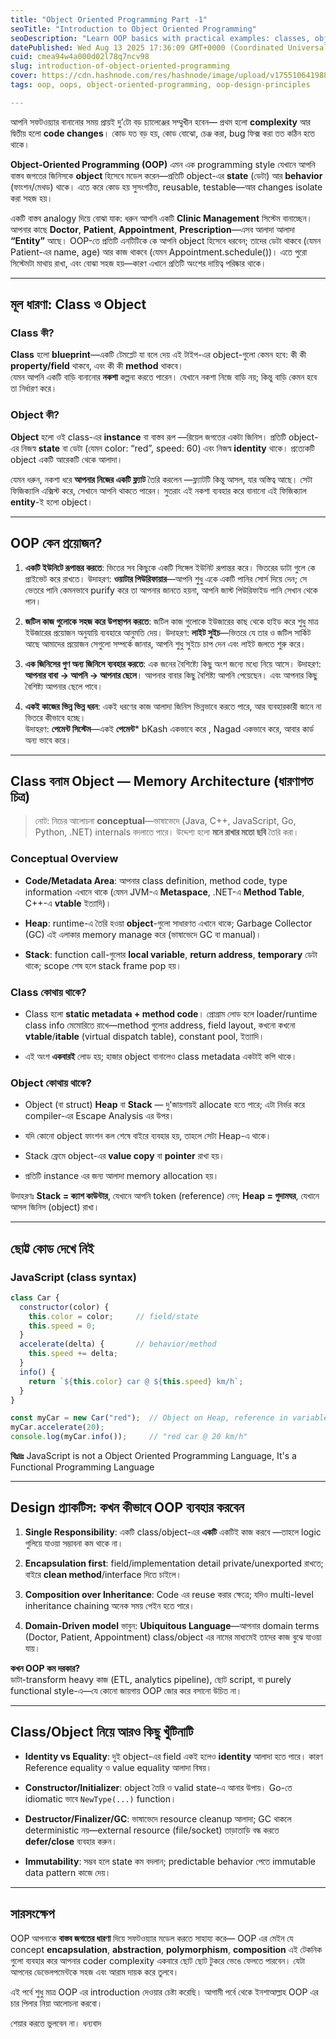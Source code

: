```yaml
---
title: "Object Oriented Programming Part -1"
seoTitle: "Introduction to Object Oriented Programming"
seoDescription: "Learn OOP basics with practical examples: classes, objects, and memory architecture for efficient software design"
datePublished: Wed Aug 13 2025 17:36:09 GMT+0000 (Coordinated Universal Time)
cuid: cmea94w4a000d02l78q7ncv98
slug: introduction-of-object-oriented-programming
cover: https://cdn.hashnode.com/res/hashnode/image/upload/v1755106419882/a87c8a0e-e56d-4c66-a5ea-767eb38f6464.png
tags: oop, oops, object-oriented-programming, oop-design-principles

---
```


আপনি সফটওয়্যার বানানোর সময় প্রায়ই দু’টো বড় চ্যালেঞ্জের সম্মুখীন হবেন— প্রথম হলো **complexity** আর দ্বিতীয় হলো **code changes**। কোড যত বড় হয়, কোড বোঝো, চেঞ্জ করা, bug ফিক্স করা তত কঠিন হতে থাকে।

**Object-Oriented Programming (OOP)** এমন এক programming style যেখানে আপনি বাস্তব জগতের জিনিসকে **object** হিসেবে মডেল করেন—প্রতিটি object-এর **state** (ডেটা) আর **behavior** (ফাংশন/মেথড) থাকে। এতে করে কোড হয় সুসংগঠিত, reusable, testable—আর changes isolate করা সহজ হয়।

একটি বাস্তব analogy দিয়ে বোঝা যাক: ধরুন আপনি একটি **Clinic Management** সিস্টেম বানাচ্ছেন। আপনার কাছে **Doctor**, **Patient**, **Appointment**, **Prescription**—এসব আলাদা আলাদা **“Entity”** আছে। OOP-তে প্রতিটি এনটিটিকে কে আপনি object হিসেবে ধরবেন; তাদের ডেটা থাকবে (যেমন Patient-এর name, age) আর কাজ থাকবে (যেমন Appointment.schedule())। এতে পুরো সিস্টেমটা মাথায় রাখা, এবং বোঝা সহজ হয়—কারণ এখানে প্রতিটি অংশের দায়িত্ব পরিষ্কার থাকে।

---

## মূল ধারণা: Class ও Object

### Class কী?

**Class** হলো **blueprint**—একটি টেমপ্লেট যা বলে দেয় এই টাইপ-এর object-গুলো কেমন হবে: কী কী **property/field** থাকবে, এবং কী কী **method** থাকবে।  
যেমন আপনি একটি বাড়ি বানানোর **নকশা** কল্পনা করতে পারেন। যেখানে নকশা নিজে বাড়ি নয়; কিন্তু বাড়ি কেমন হবে তা নির্ধারণ করে।

### Object কী?

**Object** হলো ওই class-এর **instance** বা বাস্তব রূপ —রিয়েল জগতের একটা জিনিস। প্রতিটি object-এর নিজস্ব **state** বা ডেটা (যেমন color: “red”, speed: 60) এবং নিজস্ব **identity** থাকে। প্রত্যেকটি object একটি আরেকটি থেকে আলাদা।

যেমন ধরুন, নকশা ধরে **আপনার নিজের একটি ফ্ল্যাট** তৈরি করলেন —ফ্ল্যাটটি কিন্তু আসল, যার অস্তিত্ব আছে। সেটা ফিজিক্যালি এক্সিস্ট করে, সেখানে আপনি থাকতে পারেন। সুতরাং এই নকশা ব্যবহার করে বানানো এই ফিজিক্যাল **entity**\-ই হলো object।

---

## OOP কেন প্রয়োজন?

1. **একটি ইউনিটে রূপান্তর করতে**: ভিতের সব কিছুকে একটি সিঙ্গেল ইউনিট রূপান্তর করে। ভিতরের ডাটা গুলে কে প্রাইভেট করে রাখতে। উদাহরণ: **ওয়াটার পিউরিফায়ার**—আপনি শুধু একে একটি পানির সোর্স দিয়ে দেন; সে ভেতরে পানি কেমনভাবে purify করে তা আপনার জানতে হয়না, আপনি জাস্ট পিউরিফাইড পানি সেখান থেকে পান।
    
2. **জটিল কাজ গুলোকে সহজ করে উপস্থাপন করতে**: জটিল কাজ গুলোকে ইউজারের কাছ থেকে হাইড করে শুধু মাত্র ইউজারের প্রয়োজন অনুযায়ি ব্যবহারে আনুমতি দেয়। উদাহরণ: **লাইট সুইচ**—ভিতরে যে তার ও জটিল সার্কিট আছে আমাদের প্রয়োজন সেগুলো সম্পর্কে জানার, আপনি শুধু সুইচে চাপ দেন এবং লাইট জলতে শুরু করে।
    
3. **এক জিনিসের গুণ অন্য জিনিসে ব্যবহার করতে**: এক জনের বৈশিষ্ট্যে কিছু অংশ জন্যে মধ্যে নিয়ে আসে। উদাহরণ: **আপনার বাবা → আপনি → আপনার ছেলে**। আপনার বাবার কিছু বৈশিষ্ট্য আপনি পেয়েছেন। এবং আপনার কিছু বৈশিষ্ট্য আপনার ছেলে পাবে।
    
4. **একই কাজের ভিন্ন ভিন্ন ধরন**: একই ধরণের কাজ আলাদা জিনিস ভিন্নভাবে করতে পারে, আর ব্যবহারকারী জানে না ভিতরে কীভাবে হচ্ছে।  
    উদাহরণ: **পেমেন্ট সিস্টেম**—একই **পেমেন্ট**\* bKash একভাবে করে , Nagad একভাবে করে, আবার কার্ড অন্য ভাবে করে।
    

---

## Class বনাম Object — Memory Architecture (ধারণাগত চিত্র)

> নোট: নিচের আলোচনা **conceptual**—ভাষাভেদে (Java, C++, JavaScript, Go, Python, .NET) internals বদলাতে পারে। উদ্দেশ্য হলো **মনে রাখার মতো ছবি** তৈরি করা।

### Conceptual Overview

* **Code/Metadata Area**: আপনার class definition, method code, type information এখানে থাকে (যেমন JVM-এ **Metaspace**, .NET-এ **Method Table**, C++-এ **vtable** ইত্যাদি)।
    
* **Heap**: runtime-এ তৈরি হওয়া **object**\-গুলো সাধারণত এখানে থাকে; Garbage Collector (GC) এই এলাকার memory manage করে (ভাষাভেদে GC বা manual)।
    
* **Stack**: function call-গুলোর **local variable**, **return address**, **temporary** ডেটা থাকে; scope শেষ হলে stack frame pop হয়।
    

### Class কোথায় থাকে?

* Class হলো **static metadata + method code**। প্রোগ্রাম লোড হলে loader/runtime class info মেমোরিতে রাখে—method গুলোর address, field layout, কখনো কখনো **vtable**/**itable** (virtual dispatch table), constant pool, ইত্যাদি।
    
* এই অংশ **একবারই** লোড হয়; হাজার object বানালেও class metadata একটাই কপি থাকে।
    

### Object কোথায় থাকে?

* Object (বা struct) **Heap** বা **Stack** — দু'জায়গায়ই allocate হতে পারে; এটা নির্ভর করে compiler-এর Escape Analysis এর উপর।
    
* যদি কোনো object ফাংশন কল শেষে বাইরে ব্যবহার হয়, তাহলে সেটা Heap-এ থাকে।
    
* Stack ফ্রেমে object-এর **value copy** বা **pointer** রাখা হয়।
    
* প্রতিটি instance এর জন্য আলাদা memory allocation হয়।
    

উদাহরণঃ **Stack = ক্যাশ কাউন্টার**, যেখানে আপনি token (reference) নেন; **Heap = গুদামঘর**, যেখানে আসল জিনিস (object) রাখা।

---

## ছোট্ট কোড দেখে নিই

### JavaScript (class syntax)

```js
class Car {
  constructor(color) {
    this.color = color;     // field/state
    this.speed = 0;
  }
  accelerate(delta) {       // behavior/method
    this.speed += delta;
  }
  info() {
    return `${this.color} car @ ${this.speed} km/h`;
  }
}

const myCar = new Car("red");  // Object on Heap, reference in variable
myCar.accelerate(20);
console.log(myCar.info());     // "red car @ 20 km/h"
```

**বিঃদ্রঃ** JavaScript is not a Object Oriented Programming Language, It's a Functional Programming Language

---

## Design প্র্যাকটিস: কখন কীভাবে OOP ব্যবহার করবেন

1. **Single Responsibility**: একটি class/object-এর **একটি** একটিই কাজ করবে —তাহলে logic গুলিয়ে যাওয়া সম্ভাবনা কম থাকে না।
    
2. **Encapsulation first**: field/implementation detail private/unexported রাখতে; বাইরে **clean method**/interface দিতে চাইলে।
    
3. **Composition over Inheritance**: Code এর reuse করার ক্ষেত্রে; যদিও multi-level inheritance chaining অনেক সময় পেইন হতে পারে।
    
4. **Domain-Driven model** ভাবুন: **Ubiquitous Language**—আপনার domain terms (Doctor, Patient, Appointment) class/object এর নামের মাধ্যমেই তাদের কাজ বুঝে যাওয়া যায়।
    

**কখন OOP কম দরকার?**  
ডাটা-transform heavy কাজ (ETL, analytics pipeline), ছোট script, বা purely functional style-এ—যে কোনো জায়গায় OOP জোর করে বসানো উচিত না।

---

## Class/Object নিয়ে আরও কিছু খুঁটিনাটি

* **Identity vs Equality**: দুই object-এর field একই হলেও **identity** আলাদা হতে পারে। কারণ Reference equality ও value equality আলাদা বিষয়।
    
* **Constructor/Initializer**: object তৈরি ও valid state-এ আনার উপায়। Go-তে idiomatic ভাবে `NewType(...)` function।
    
* **Destructor/Finalizer/GC**: ভাষাভেদে resource cleanup আলাদা; GC থাকলে deterministic নয়—external resource (file/socket) তাড়াতাড়ি বন্ধ করতে **defer/close** ব্যবহার করুন।
    
* **Immutability**: সম্ভব হলে state কম বদলান; predictable behavior পেতে immutable data pattern কাজে দেয়।
    

---

## সারসংক্ষেপ

OOP আপনাকে **বাস্তব জগতের ধারণা** দিয়ে সফটওয়্যার মডেল করতে সাহায্য করে— OOP এর মেইন যে concept **encapsulation**, **abstraction**, **polymorphism**, **composition** এই টেকনিক গুলো ব্যবহার করে আপনার coder complexity একবারে ছোট ছোট টুকরে ভেঙে ফেলতে পারবেন। যেটা আপনের ডেভেলপমেন্টকে সহজ এবং আরাম দায়ক করে তুলবে।

এই পর্বে শুধু মাত্র OOP এর introduction দেওয়ার চেষ্টা করেছি। আগামী পর্বে থেকে ইনশাআল্লাহ OOP এর চার পিলার নিয়া আলোচনা করবো।

শেয়ার করতে ভুলবেন না। ধন্যবাদ